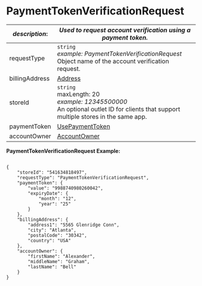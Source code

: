 
# PaymentTokenVerificationRequest

| *description*:   | *Used to request account verification using a payment token.*|
|----|----|
| requestType |    ``` string ```  <br/>  *example: PaymentTokenVerificationRequest* <br/> Object name of the account verification request.|
| billingAddress |  [Address](?path=docs/schemas-md/Address.md)|  
| storeId |    ``` string ```  <br/> maxLength: 20  <br/> *example: 12345500000* <br/> An optional outlet ID for clients that support multiple stores in the same app.|
| paymentToken | [UsePaymentToken](?path=docs/schemas-md/UsePaymentToken.md)|
| accountOwner | [AccountOwner](?path=docs/schemas-md/AccountOwner.md)|   

**PaymentTokenVerificationRequest Example:**

```{r}

{
    "storeId": "541634818497",
    "requestType": "PaymentTokenVerificationRequest",
    "paymentToken": {
        "value": "9988740980260042",
        "expiryDate": {
            "month": "12",
            "year": "25"
        }
    },
    "billingAddress": {
        "address1": "5565 Glenridge Conn",
        "city": "Atlanta",
        "postalCode": "30342",
        "country": "USA"
    },
    "accountOwner": {
        "firstName": "Alexander",
        "middleName": "Graham",
        "lastName": "Bell"
    }
}
```
